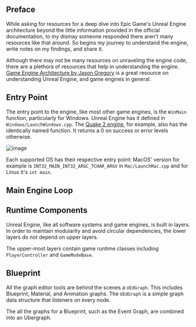 ## Preface

While asking for resources for a deep dive into Epic Game's Unreal Engine architecture beyond the little information
provided in the official documentation, to my dismay someone responded there aren't many resources like that around. So
begins my journey to understand the engine, write notes on my findings, and share it.

Although there may not be many resources on unraveling the engine code, there are a plethora of resources that help in
understanding the
engine. [Game Engine Architecture by Jason Gregory](https://www.goodreads.com/book/show/6709076-game-engine-architecture)
is a great resource on understanding Unreal Engine, and game engines in general.

## Entry Point

The entry point to the engine, like most other game engines, is the `WinMain` function, particularly for Windows. Unreal
Engine has it defined in `Windows/LaunchWindows.cpp`.
The [Quake 2 engine](https://github.com/id-Software/Quake-2/blob/master/win32/sys_win.c#L594), for example, also has the
identically named function. It returns a 0 on success or error levels otherwise.

![image](https://user-images.githubusercontent.com/11065634/228419404-c8debb73-0864-4f5e-a8c9-96507bd03d24.png)

Each supported OS has their respective entry point: MacOS' version for example is `INT32_MAIN_INT32_ARGC_TCHAR_ARGV`
in `Mac/LaunchMac.cpp` and for Linux it's `int main`.

## Main Engine Loop

## Runtime Components

Unreal Engine, like all software systems and game engines, is built in layers. In order to
maintain modularity and avoid circular dependencies, the lower layers do not depend on
upper layers.

The upper-most layers contain game runtime classes including `PlayerController` and
`GameModeBase`.

## Blueprint

All the graph editor tools are behind the scenes a `UEdGraph`. This includes Blueprint, Material, and Animation graphs.
The `UEdGraph` is a simple graph data structure that listeners on every node.

The all the graphs for a Blueprint, such as the Event Graph, are combined into an Ubergraph.